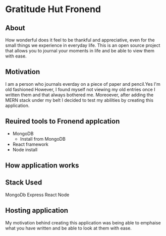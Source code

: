 
# Gratitude Hut Fronend

## About 
How wonderful does it feel to be thankful and appreciative, even for the small things we experience in everyday life.
This is an open source project that allows you to journal your moments in life and be able to view them with ease.

## Motivation 
I am a person who journals everday on a piece of paper and pencil.Yes I'm old fashioned However, I found myself not viewing my old entries once I written them and that always bothered me. Moreoever, after adding the MERN stack under my belt I decided to test my abilities by creating this application.



## Reuired tools to Fronend applcation 
* MongoDB
    * Install from MongoDB
* React framework 
* Node install 


## How application works 

## Stack Used
MongoDb
Express
React
Node




## Hosting application

My motivation behind creating this application was being able to emphaise what you have written and be able to look at them with ease.
